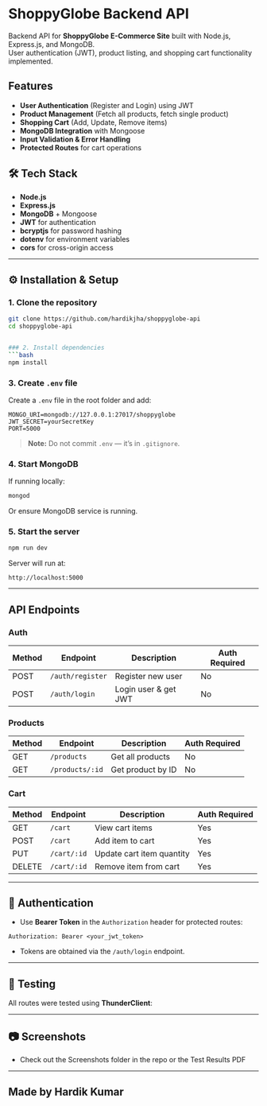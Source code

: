 # ShoppyGlobe Backend API

Backend API for **ShoppyGlobe E-Commerce Site** built with Node.js, Express.js, and MongoDB.  
User authentication (JWT), product listing, and shopping cart functionality implemented.

## Features
- **User Authentication** (Register and Login) using JWT
- **Product Management** (Fetch all products, fetch single product)
- **Shopping Cart** (Add, Update, Remove items)
- **MongoDB Integration** with Mongoose
- **Input Validation & Error Handling**
- **Protected Routes** for cart operations

## 🛠 Tech Stack
- **Node.js**
- **Express.js**
- **MongoDB** + Mongoose
- **JWT** for authentication
- **bcryptjs** for password hashing
- **dotenv** for environment variables
- **cors** for cross-origin access


---

## ⚙️ Installation & Setup

### 1. Clone the repository
```bash
git clone https://github.com/hardikjha/shoppyglobe-api
cd shoppyglobe-api


### 2. Install dependencies
```bash
npm install
```

### 3. Create `.env` file
Create a `.env` file in the root folder and add:
```
MONGO_URI=mongodb://127.0.0.1:27017/shoppyglobe
JWT_SECRET=yourSecretKey
PORT=5000
```

> **Note:** Do not commit `.env` — it’s in `.gitignore`.

### 4. Start MongoDB
If running locally:
```bash
mongod
```
Or ensure MongoDB service is running.

### 5. Start the server
```bash
npm run dev
```
Server will run at:
```
http://localhost:5000
```

---

## API Endpoints

### **Auth**
| Method | Endpoint          | Description         | Auth Required |
|--------|-------------------|--------------------|---------------|
| POST   | `/auth/register`  | Register new user  | No            |
| POST   | `/auth/login`     | Login user & get JWT| No            |

### **Products**
| Method | Endpoint              | Description              | Auth Required |
|--------|-----------------------|--------------------------|---------------|
| GET    | `/products`           | Get all products         | No            |
| GET    | `/products/:id`       | Get product by ID        | No            |

### **Cart**
| Method | Endpoint              | Description                | Auth Required |
|--------|-----------------------|----------------------------|---------------|
| GET    | `/cart`               | View cart items            | Yes           |
| POST   | `/cart`               | Add item to cart           | Yes           |
| PUT    | `/cart/:id`           | Update cart item quantity  | Yes           |
| DELETE | `/cart/:id`           | Remove item from cart      | Yes           |

---

## 🔑 Authentication
- Use **Bearer Token** in the `Authorization` header for protected routes:
```
Authorization: Bearer <your_jwt_token>
```
- Tokens are obtained via the `/auth/login` endpoint.

---

## 🧪 Testing
All routes were tested using **ThunderClient**:

---

## 📷 Screenshots
- Check out the Screenshots folder in the repo or the Test Results PDF

---

Made by Hardik Kumar
---

